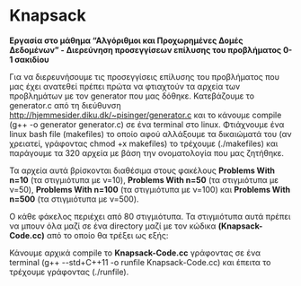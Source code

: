 # Knapsack
<b>Εργασία στο μάθημα “Αλγόριθμοι και Προχωρημένες Δομές Δεδομένων” - Διερεύνηση προσεγγίσεων επίλυσης του προβλήματος 0-1 σακιδίου</b>

Για να διερευνήσουμε τις προσεγγίσεις επίλυσης του προβλήματος που μας έχει ανατεθεί πρέπει πρώτα να φτιαχτούν τα αρχεία των προβλημάτων με τον generator που μας δόθηκε. 
Κατεβάζουμε το generator.c από τη διεύθυνση http://hjemmesider.diku.dk/~pisinger/generator.c και το κάνουμε compile (g++ -o generator generator.c) σε ένα terminal στο linux.
Φτιάχνουμε ένα linux bash file (makefiles) το οποίο αφού αλλάξουμε τα δικαιώματά του (αν χρειατεί, γράφοντας chmod +x makefiles) το τρέχουμε (./makefiles) και παράγουμε τα 320 αρχεία με βάση την ονοματολογία που μας ζητήθηκε.
<p>Τα αρχεία αυτά βρίσκονται διαθέσιμα στους φακέλους <b>Problems With n=10</b> (τα στιγμιότυπα με ν=10), <b>Problems With n=50</b> (τα στιγμιότυπα με ν=50), <b>Problems With n=100</b> (τα στιγμιότυπα με ν=100) και <b>Problems With n=500</b> (τα στιγμιότυπα με ν=500).</p> Ο κάθε φάκελος περιέχει από 80 στιγμιότυπα.
Τα στιγμιότυπα αυτά πρέπει να μπουν όλα μαζί σε ένα directory μαζί με τον κώδικα <b>(Knapsack-Code.cc)</b> από το οποίο θα τρέξει ως εξής:
<p> Κάνουμε αρχικά compile το <b>Knapsack-Code.cc</b> γράφοντας σε ένα terminal (g++ --std+C++11 -o runfile Knapsack-Code.cc) και έπειτα το τρέχουμε γράφοντας (./runfile).
<p>  
